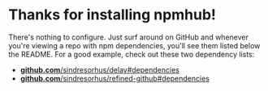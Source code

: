 # Thanks for installing npmhub!

There's nothing to configure. Just surf around on GitHub and whenever you're viewing a repo with npm dependencies, you'll see them listed below the README. For a good example, check out these two dependency lists:

- [**github.com**/sindresorhus/delay#dependencies](https://github.com/sindresorhus/delay#dependencies)
- [**github.com**/sindresorhus/refined-github#dependencies](https://github.com/sindresorhus/refined-github#dependencies)

